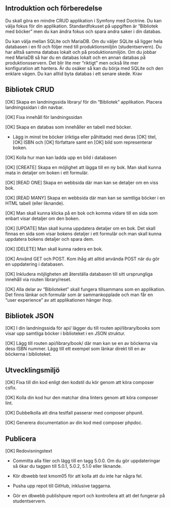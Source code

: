 ## Introduktion och förberedelse

Du skall göra en mindre CRUD applikation i Symfony med Doctrine. Du kan välja fokus för din applikation. Standardfokuset på uppgiften är “Bibliotek med böcker” men du kan ändra fokus och spara andra saker i din databas.

Du kan välja mellan SQLite och MariaDB. Om du väljer SQLite så ligger hela databasen i en fil och följer med till produktionsmiljön (studentservern). Du har alltså samma databas lokalt och på produktionsmiljön. Om du jobbar med MariaDB så har du en databas lokalt och en annan databas på produktionsservern. Det blir lite mer “riktigt” men också lite mer konfiguration att hantera. Är du osäker så kan du börja med SQLite och den enklare vägen. Du kan alltid byta databas i ett senare skede.
Krav

## Bibliotek CRUD

[OK] Skapa en landningssida library/ för din “Bibliotek” applikation. Placera landningssidan i din navbar.

[OK] Fixa innehåll för landningssidan

[OK] Skapa en databas som innehåller en tabell med böcker. 

* Lägg in minst tre böcker (riktiga eller påhittade) med deras 
    [OK] titel, 
    [OK] ISBN och 
    [OK] författare samt en 
    [OK] bild som representerar boken.


[OK] Kolla hur man kan ladda upp en bild i databasen

[OK] [CREATE] Skapa en möjlighet att lägga till en ny bok. Man skall kunna mata in detaljer om boken i ett formulär.

[OK] [READ ONE] Skapa en webbsida där man kan se detaljer om en viss bok.


[OK] [READ MANY] Skapa en webbsida där man kan se samtliga böcker i en HTML tabell (eller liknande).

[OK] Man skall kunna klicka på en bok och komma vidare till en sida som enbart visar detaljer om den boken.



[OK] [UPDATE] Man skall kunna uppdatera detaljer om en bok. Det skall finnas en sida som visar bokens detaljer i ett formulär och man skall kunna uppdatera bokens detaljer och spara dem.


[OK] [DELETE] Man skall kunna radera en bok.

[OK] Använd GET och POST. Kom ihåg att alltid använda POST när du gör en uppdatering i databasen.

[OK] Inkludera möjligheten att återställa databasen till sitt ursprungliga innehåll via routen library/reset.

[OK] Alla delar av “Biblioteket” skall fungera tillsammans som en applikation. Det finns länkar och formulär som är sammankopplade och man får en “user experience” av att applikationen hänger ihop.

## Bibliotek JSON

[OK] I din landningssida för api/ lägger du till routen api/library/books som visar upp samtliga böcker i biblioteket i en JSON struktur.

[OK] Lägg till routen api/library/book/<isbn> där man kan se en av böckerna via dess ISBN nummer. Lägg till ett exempel som länkar direkt till en av böckerna i biblioteket.

## Utvecklingsmiljö

[OK] Fixa till din kod enligt den kodstil du kör genom att köra composer csfix.

[OK] Kolla din kod hur den matchar dina linters genom att köra composer lint.

[OK] Dubbelkolla att dina testfall passerar med composer phpunit.

[OK] Generera documentation av din kod med composer phpdoc.

## Publicera

[OK] Redovisningstext

* Committa alla filer och lägg till en tagg 5.0.0. Om du gör uppdateringar så ökar du taggen till 5.0.1, 5.0.2, 5.1.0 eller liknande.

* Kör dbwebb test kmom05 för att kolla att du inte har några fel.

* Pusha upp repot till GitHub, inklusive taggarna.

* Gör en dbwebb publishpure report och kontrollera att att det fungerar på studentservern.
